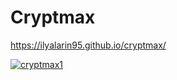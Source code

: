 # Cryptmax
https://ilyalarin95.github.io/cryptmax/


<a href="https://ilyalarin95.github.io/cryptmax/">![cryptmax1](https://user-images.githubusercontent.com/91022778/167151504-d1120241-93da-4731-bd7f-c0e52d4ebec1.png)</a>

